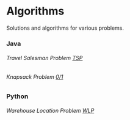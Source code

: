 
# Algorithms

Solutions and algorithms for various problems.

### Java

###### Travel Salesman Problem [TSP](https://github.com/SamedTemiz/Algorithms/tree/main/Java/TSP)
###### Knapsack Problem [0/1](https://github.com/SamedTemiz/Algorithms/tree/main/Java/knapsackProblem)

### Python

###### Warehouse Location Problem [WLP](https://github.com/SamedTemiz/Algorithms/tree/main/Python/WarehouseLocationProblem)
